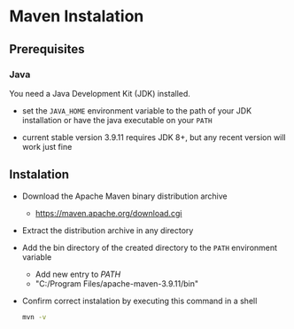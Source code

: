 # Maven Instalation

## Prerequisites

### Java

You need a Java Development Kit (JDK) installed.

- set the `JAVA_HOME` environment variable to the path of your JDK installation or have the java executable on your `PATH`

- current stable version 3.9.11 requires JDK 8+, but any recent version will work just fine

## Instalation

- Download the Apache Maven binary distribution archive

  - https://maven.apache.org/download.cgi

- Extract the distribution archive in any directory
- Add the bin directory of the created directory to the `PATH` environment variable
  - Add new entry to _PATH_
  - "C:/Program Files/apache-maven-3.9.11/bin"
- Confirm correct instalation by executing this command in a shell
  ```sh
  mvn -v
  ```
